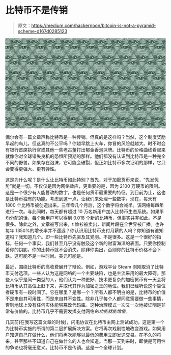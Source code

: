 # 比特币不是传销

> 原文：<https://medium.com/hackernoon/bitcoin-is-not-a-pyramid-scheme-d167d0285123>

![](img/decccd65d510753369f5de61a5914168.png)

偶尔会有一篇文章声称比特币是一种传销。但真的是这样吗？当然，这个制度奖励早起的鸟儿，但这真的不公平吗？你越早跳上火车，你冒的风险就越大。时不时会有银行首席执行官或其他一些老古董打出郁金香泡沫牌。比特币的价格曲线看起来就像你对全球错失良机的恐惧所预期的那样。他们都没有认识到比特币是一种完全不同的野兽。如果存在泡沫，它可能会破裂，但正如比特币多次证明的那样，它只会变得更强大、更有弹性。

这是为什么呢？是什么让比特币如此特别？首先，对于加密货币来说，“先发优势”就是一切。不仅仅是因为网络效应，更重要的是，因为 2100 万硬币的限制。这是一个很少有人能篡改的数字，也是任何货币最重要的特征。到目前为止，这也是比特币独有的功能。考虑到这一点，让我们来处理一些数字。现在，每天有 1800 个比特币被创造出来。三年零几个月后，这个数字将会减半。该网络每四年进行一次。与此同时，每天都有超过 10 万名新用户加入比特币生态系统。如果平均分配的话，每个新用户可以得到 0.018 个新的比特币，但事实并非如此。不是很多。除此之外，文章被写出来，t 恤衫被卖出，新闻片段在全世界被广播。也许每年 1350%的增长率并不遥远？你认识用比特币支付月薪的人吗？你知道有谁知道吗？我知道几个。即一些比特币先驱及其党羽。不是很多。这是一个很好的指标，任何一个事实，我们甚至几乎没有触及这个新的财富海洋的表面。只要你控制着你的钥匙，你的比特币就不会消失。除非你卖出，否则你的比特币价格不会下跌。这可能不是一种时尚。美元可能是。

最近，围绕比特币的高收费展开了辩论。例如，游戏平台 Steam 刚刚取消了比特币支付选项。一些人认为这是网络的一个主要缺陷，也是主流采用的最大障碍。那些人似乎是同一类型的人，他们认为一种更好、技术更复杂的加密货币有一天会将比特币从其高位上赶下来，并取代其作为加密之王的地位。我们已经听说这个篡位者硬币有一段时间了。它在哪里？是哪一个？所有人都不明白的是，比特币的价值不是来自其可用性，而是来自其不变性。除非几乎每个人都同意需要做一些事情，否则地球上没有任何实体能够篡改代码库。这种治理模式一次又一次地被证明是非常有价值的。比特币几乎不需要发挥支付网络*的功能就能增值。*

几天前(在我写这篇文章的时候)，闪电协议在比特币主网上测试成功。这是第一个为比特币实施的所谓的第二层扩展解决方案。它将再次戏剧性地改变游戏。如果用户知道自己在做什么，他们将再次能够以最低的费用立即发送交易。在不久的将来，甚至那些不知道自己在做什么的人也会知道。当那一天到来时，即使是可用性的争论也将毫无意义。比特币不是传销。这是一个全球计划。